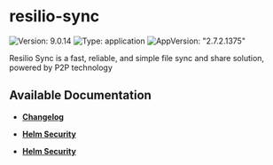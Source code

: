 # resilio-sync

![Version: 9.0.14](https://img.shields.io/badge/Version-9.0.14-informational?style=flat-square) ![Type: application](https://img.shields.io/badge/Type-application-informational?style=flat-square) ![AppVersion: "2.7.2.1375"](https://img.shields.io/badge/AppVersion-"2.7.2.1375"-informational?style=flat-square)

Resilio Sync is a fast, reliable, and simple file sync and share solution, powered by P2P technology

## Available Documentation

- [**Changelog**](CHANGELOG)

- [**Helm Security**](container-security)

- [**Helm Security**](helm-security)

